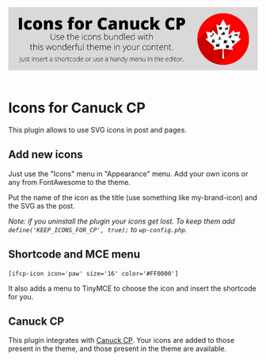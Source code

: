 ![Logo](images/logo-for-readme.jpg)
 
# Icons for Canuck CP

This plugin allows to use SVG icons in post and pages.

## Add new icons 
Just use the "Icons" menu in "Appearance" menu.
Add your own icons or any from FontAwesome to the theme.

Put the name of the icon as the title (use something like my-brand-icon) and the SVG as the post.

*Note: if you uninstall the plugin your icons get lost.
To keep them add `define('KEEP_ICONS_FOR_CP', true);` to `wp-config.php`.*

## Shortcode and MCE menu

```
[ifcp-icon icon='paw' size='16' color='#FF0000']
```

It also adds a menu to TinyMCE to choose the icon and insert the shortcode for you.

## Canuck CP
This plugin integrates with [Canuck CP](https://kevinsspace.ca/canuck-cp-classicpress-theme/).
Your icons are added to those present in the theme, and those present in the theme are available.